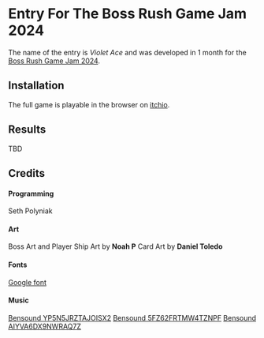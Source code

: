# Entry For The Boss Rush Game Jam 2024
The name of the entry is *Violet Ace* and was developed in 1 month for the [Boss Rush Game Jam 2024](https://itch.io/jam/boss-rush-jam-2024).

## Installation
The full game is playable in the browser on [itchio](https://spikely.itch.io/violet-ace).

## Results
TBD

## Credits
#### Programming
Seth Polyniak
#### Art
Boss Art and Player Ship Art by **Noah P**
Card Art by **Daniel Toledo**

#### Fonts
[Google font](https://fonts.google.com/specimen/Cute+Font/about?preview.text=Battle%20Phase)

#### Music
[Bensound YP5N5JRZTAJOISX2](Bensound.com/royalty-free-music)
[Bensound 5FZ62FRTMW4TZNPF](Bensound.com/free-music-for-videos)
[Bensound AIYVA6DX9NWRAQ7Z](Bensound.com/free-music-for-videos)
